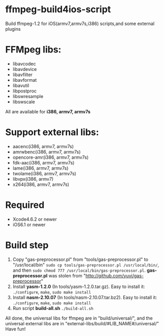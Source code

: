 ffmpeg-build4ios-script
=======================

Build ffmpeg-1.2 for iOS(armv7,armv7s,i386) scripts,and some external plugins

FFMpeg libs:
============
- libavcodec
- libavdevice
- libavfilter
- libavformat
- libavutil
- libpostproc
- libswresample
- libswscale

All are available for **i386, armv7, armv7s**

Support external libs:
=========================
- aacenc(i386, armv7, armv7s)
- amrwbenc(i386, armv7, armv7s)
- opencore-amr(i386, armv7, armv7s)
- fdk-aac(i386, armv7, armv7s)
- lame(i386, armv7, armv7s)
- twolame(i386, armv7, armv7s)
- libvpx(i386, armv7)
- x264(i386, armv7, armv7s)
	

Required
========
- Xcode4.6.2 or newer
- iOS6.1 or newer
  
Build step
==========
1. Copy "gas-preprocessor.pl" from "tools/gas-preprocessor.pl" to "/usr/local/bin" `sudo cp tools/gas-preprocessor.pl /usr/local/bin/`, and then `sudo chmod 777 /usr/local/bin/gas-preprocessor.pl`. **gas-preprocessor.pl** was stolen from "http://github.com/yuvi/gas-preprocessor"
2. Install **yasm-1.2.0** (In tools/yasm-1.2.0.tar.gz). Easy to install it: `./configure`, `make`, `sudo make install`
3. Install **nasm-2.10.07** (In tools/nasm-2.10.07.tar.bz2). Easy to install it: `./configure`, `make`, `sudo make install`
4. Run script **build-all.sh** `./build-all.sh`

All done, the universal libs for ffmpeg are in "build/universal/", and the universal external libs are in "external-libs/build/#LIB_NAME#/universal/"
Have fun!
